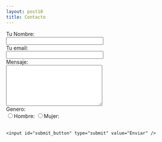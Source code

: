 ```yaml
---
layout: post18
title: Contacto
---
```



<div id="after_submit"></div>
<form id="contact_form" action="https://formspree.io/xqkybgyy" method="POST" enctype="multipart/form-data">
  <div class="row">
    <label class="required" for="name">Tu Nombre:</label><br />
    <input id="name" class="input" name="name" type="text" value="" size="30" required /><br />
    <span id="name_validation" class="error_message"></span>
  </div>
  <div class="row">
    <label class="required" for="email">Tu email:</label><br />
    <input id="email" class="input" name="email" type="text" value="" size="30" required /><br />
    <span id="email_validation" class="error_message"></span>
  </div>
  <div class="row">
    <label class="required" for="message">Mensaje:</label><br />
    <textarea id="message" class="input" name="message" rows="7" cols="30"></textarea><br />
    <span id="message_validation" class="error_message"></span>
  </div>
  <div class="row">
    <label class="required">Genero:</label><br />
    <input id="hombre" type="radio" name="genero"><label for="hombre">Hombre: </label>
    <input id="mujer" type="radio" name="genero"><label for="mujer">Mujer: </label>
    <span id="message_validation" class="error_message"></span>
  </div>

   <div class="g-recaptcha" data-sitekey="6LcPWfUZAAAAAMO0bfX6yvrHYr_Z2SA3ZConk5mJ"></div>
   <br />

    <input id="submit_button" type="submit" value="Enviar" />
</form>



